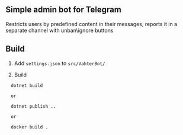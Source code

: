 ## Simple admin bot for Telegram

Restricts users by predefined content in their messages, reports it in a separate channel with unban\ignore buttons

## Build

1. Add `settings.json` to `src/VahterBot/`

2. Build 
```
  dotnet build
 
  or
  
  dotnet publish ..
 
  or
  
  docker build .
```

  
